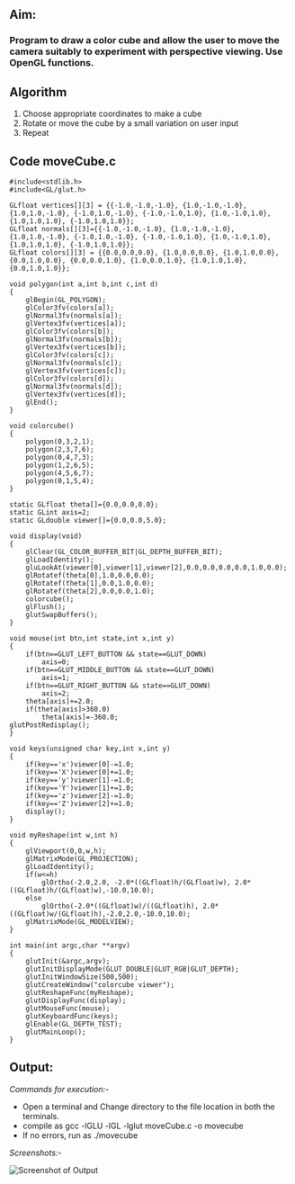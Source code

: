 ## Aim:
### Program to draw a color cube and allow the user to move the camera suitably to experiment with perspective viewing. Use OpenGL functions.

## Algorithm
1. Choose appropriate coordinates to make a cube
2. Rotate or move the cube by a small variation on user input
3. Repeat 

## Code moveCube.c
	#include<stdlib.h>
	#include<GL/glut.h>

	GLfloat vertices[][3] = {{-1.0,-1.0,-1.0}, {1.0,-1.0,-1.0}, {1.0,1.0,-1.0}, {-1.0,1.0,-1.0}, {-1.0,-1.0,1.0}, {1.0,-1.0,1.0}, {1.0,1.0,1.0}, {-1.0,1.0,1.0}};
	GLfloat normals[][3]={{-1.0,-1.0,-1.0}, {1.0,-1.0,-1.0}, {1.0,1.0,-1.0}, {-1.0,1.0,-1.0}, {-1.0,-1.0,1.0}, {1.0,-1.0,1.0}, {1.0,1.0,1.0}, {-1.0,1.0,1.0}};
	GLfloat colors[][3] = {{0.0,0.0,0.0}, {1.0,0.0,0.0}, {1.0,1.0,0.0}, {0.0,1.0,0.0}, {0.0,0.0,1.0}, {1.0,0.0,1.0}, {1.0,1.0,1.0}, {0.0,1.0,1.0}};

	void polygon(int a,int b,int c,int d)
	{
		glBegin(GL_POLYGON);
		glColor3fv(colors[a]);
		glNormal3fv(normals[a]);
		glVertex3fv(vertices[a]);
		glColor3fv(colors[b]);
		glNormal3fv(normals[b]);
		glVertex3fv(vertices[b]);
		glColor3fv(colors[c]);
		glNormal3fv(normals[c]);
		glVertex3fv(vertices[c]);
		glColor3fv(colors[d]);
		glNormal3fv(normals[d]);
		glVertex3fv(vertices[d]);
		glEnd();
	}

	void colorcube()
	{
		polygon(0,3,2,1);
		polygon(2,3,7,6);
		polygon(0,4,7,3);
		polygon(1,2,6,5);
		polygon(4,5,6,7);
		polygon(0,1,5,4);
	}

	static GLfloat theta[]={0.0,0.0,0.0};
	static GLint axis=2;
	static GLdouble viewer[]={0.0,0.0,5.0};

	void display(void)
	{
		glClear(GL_COLOR_BUFFER_BIT|GL_DEPTH_BUFFER_BIT);
		glLoadIdentity();
		gluLookAt(viewer[0],viewer[1],viewer[2],0.0,0.0,0.0,0.0,1.0,0.0);
		glRotatef(theta[0],1.0,0.0,0.0);
		glRotatef(theta[1],0.0,1.0,0.0);
		glRotatef(theta[2],0.0,0.0,1.0);
		colorcube();
		glFlush();
		glutSwapBuffers();
	}

	void mouse(int btn,int state,int x,int y)
	{
		if(btn==GLUT_LEFT_BUTTON && state==GLUT_DOWN)
			axis=0;
		if(btn==GLUT_MIDDLE_BUTTON && state==GLUT_DOWN)
			axis=1;
		if(btn==GLUT_RIGHT_BUTTON && state==GLUT_DOWN)
			axis=2;
		theta[axis]+=2.0;
		if(theta[axis]>360.0)
			theta[axis]=-360.0;
	glutPostRedisplay();
	}

	void keys(unsigned char key,int x,int y)
	{
		if(key=='x')viewer[0]-=1.0;
		if(key=='X')viewer[0]+=1.0;
		if(key=='y')viewer[1]-=1.0;
		if(key=='Y')viewer[1]+=1.0;
		if(key=='z')viewer[2]-=1.0;
		if(key=='Z')viewer[2]+=1.0;
		display();
	}

	void myReshape(int w,int h)
	{
		glViewport(0,0,w,h);
		glMatrixMode(GL_PROJECTION);
		glLoadIdentity();
		if(w<=h)
			glOrtho(-2.0,2.0, -2.0*((GLfloat)h/(GLfloat)w), 2.0*((GLfloat)h/(GLfloat)w),-10.0,10.0);
		else
			glOrtho(-2.0*((GLfloat)w)/((GLfloat)h), 2.0*((GLfloat)w/(GLfloat)h),-2.0,2.0,-10.0,10.0);
		glMatrixMode(GL_MODELVIEW);
	}

	int main(int argc,char **argv)
	{
		glutInit(&argc,argv);
		glutInitDisplayMode(GLUT_DOUBLE|GLUT_RGB|GLUT_DEPTH);
		glutInitWindowSize(500,500);
		glutCreateWindow("colorcube viewer");
		glutReshapeFunc(myReshape);
		glutDisplayFunc(display);
		glutMouseFunc(mouse);
		glutKeyboardFunc(keys);
		glEnable(GL_DEPTH_TEST);
		glutMainLoop();
	}

## Output:
*Commands for execution:-*

* Open a terminal and Change directory to the file location in both the terminals.
* compile as gcc -lGLU -lGL -lglut moveCube.c -o movecube
* If no errors, run as ./movecube

*Screenshots:-*

![Screenshot of Output](movecube.png)


